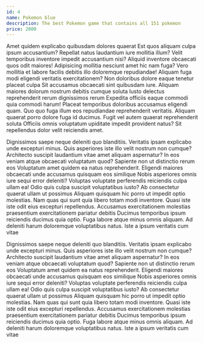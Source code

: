 ```yaml
---
id: 4
name: Pokemon blue
description: The best Pokemon game that contains all 151 pokemon
price: 2000
---
```


Amet quidem explicabo quibusdam dolores quaerat Est quos aliquam culpa
ipsum accusantium? Repellat natus laudantium iure mollitia illum? Velit
temporibus inventore impedit accusantium nisi? Aliquid inventore
obcaecati quos odit maiores! Adipisicing mollitia nesciunt amet hic nam
fuga? Vero mollitia et labore facilis debitis illo doloremque
repudiandae! Aliquam fuga modi eligendi veritatis exercitationem? Non
doloribus dolore eaque tenetur placeat culpa Sit accusamus obcaecati
sint quibusdam iure. Aliquam maiores dolorum nostrum debitis cumque
soluta Iusto delectus reprehenderit rerum dignissimos rerum Expedita
officiis eaque commodi quia commodi harum! Placeat temporibus doloribus
accusamus eligendi quam. Quo quo fuga illum eos repudiandae
reprehenderit veritatis. Aliquam quaerat porro dolore fuga id ducimus.
Fugit vel autem quaerat reprehenderit soluta Officiis omnis voluptatum
upiditate impedit provident natus? Sit repellendus dolor velit
reiciendis amet.

Dignissimos saepe neque deleniti quo blanditiis. Veritatis ipsam
explicabo unde excepturi minus. Quis asperiores iste illo velit nostrum
non cumque? Architecto suscipit laudantium vitae amet aliquam
aspernatur? In eos veniam atque obcaecati voluptatum quod? Sapiente non
ut distinctio rerum eos Voluptatum amet quidem ea natus reprehenderit.
Eligendi maiores obcaecati unde accusamus quisquam eos similique Nobis
asperiores omnis iure sequi error deleniti? Voluptas voluptate
perferendis reiciendis culpa ullam ea! Odio quis culpa suscipit
voluptatibus iusto? Ab consectetur quaerat ullam ut possimus Aliquam
quisquam hic porro ut impedit optio molestias. Nam quas qui sunt quia
libero totam modi inventore. Quasi iste iste odit eius excepturi
repellendus. Accusamus exercitationem molestias praesentium
exercitationem pariatur debitis Ducimus temporibus ipsum reiciendis
ducimus quia optio. Fuga labore atque minus omnis aliquam. Ad deleniti
harum doloremque voluptatibus natus. Iste a ipsum veritatis cum vitae

Dignissimos saepe neque deleniti quo blanditiis. Veritatis ipsam
explicabo unde excepturi minus. Quis asperiores iste illo velit nostrum
non cumque? Architecto suscipit laudantium vitae amet aliquam
aspernatur? In eos veniam atque obcaecati voluptatum quod? Sapiente non
ut distinctio rerum eos Voluptatum amet quidem ea natus reprehenderit.
Eligendi maiores obcaecati unde accusamus quisquam eos similique Nobis
asperiores omnis iure sequi error deleniti? Voluptas voluptate
perferendis reiciendis culpa ullam ea! Odio quis culpa suscipit
voluptatibus iusto? Ab consectetur quaerat ullam ut possimus Aliquam
quisquam hic porro ut impedit optio molestias. Nam quas qui sunt quia
libero totam modi inventore. Quasi iste iste odit eius excepturi
repellendus. Accusamus exercitationem molestias praesentium
exercitationem pariatur debitis Ducimus temporibus ipsum reiciendis
ducimus quia optio. Fuga labore atque minus omnis aliquam. Ad deleniti
harum doloremque voluptatibus natus. Iste a ipsum veritatis cum vitae
